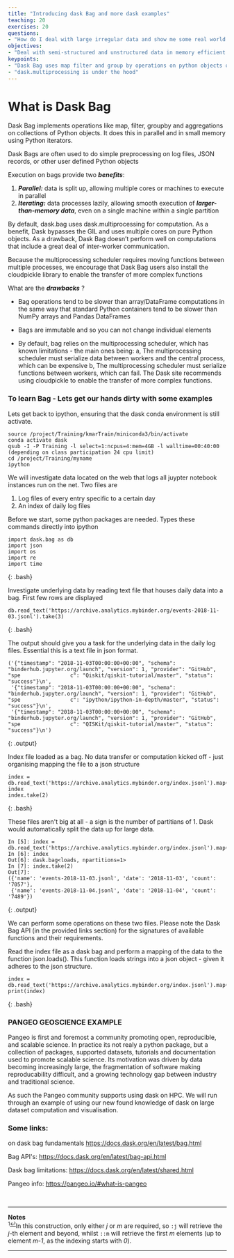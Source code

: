 ```yaml
---
title: "Introducing dask Bag and more dask examples"
teaching: 20
exercises: 20
questions:
- "How do I deal with large irregular data and show me some real world examples of Dask"
objectives:
- "Deal with semi-structured and unstructured data in memory efficient and parallel manner"
keypoints:
- "Dask Bag uses map filter and group by operations on python objects or semi/unstrucutred data"
- "dask.multiprocessing is under the hood"
---
```


# What is Dask Bag
Dask Bag implements operations like map, filter, groupby and aggregations on collections of Python objects. It does this in parallel and in small memory using Python iterators.

Dask Bags are often used to do simple preprocessing on log files, JSON records, or other user defined Python objects

Execution on bags provide two ***benefits***:
1. ***Parallel:*** data is split up, allowing multiple cores or machines to execute in parallel
2. ***Iterating:*** data processes lazily, allowing smooth execution of ***larger-than-memory data***, even on a single machine within a single partition

By default, dask.bag uses dask.multiprocessing for computation. As a benefit, Dask bypasses the GIL and uses multiple cores on pure Python objects. As a drawback, Dask Bag doesn’t perform well on computations that include a great deal of inter-worker communication.

Because the multiprocessing scheduler requires moving functions between multiple processes, we encourage that Dask Bag users also install the cloudpickle library to enable the transfer of more complex functions

What are the ***drawbacks*** ?

 - Bag operations tend to be slower than array/DataFrame computations in the same way that standard Python containers tend to be slower than NumPy arrays and Pandas DataFrames
 
 - Bags are immutable and so you can not change individual elements
 
 - By default, bag relies on the multiprocessing scheduler, which has known limitations - the main ones being:
  	a, The multiprocessing scheduler must serialize data between workers and the central process, which can be expensive
	b, The multiprocessing scheduler must serialize functions between workers, which can fail. The Dask site recommends using 		cloudpickle to enable the transfer of more complex functions.

### To learn Bag - Lets get our hands dirty with some examples

Lets get back to ipython, ensuring that the dask conda environment is still activate.

~~~
source /project/Training/kmarTrain/miniconda3/bin/activate
conda activate dask
qsub -I -P Training -l select=1:ncpus=4:mem=4GB -l walltime=00:40:00 (depending on class participation 24 cpu limit)
cd /project/Training/myname
ipython
~~~

We will investigate data located on the web that logs all juypter notebook instances run on the net. Two files are 
1. Log files of every entry specific to a certain day
2. An index of daily log files

Before we start, some python packages are needed. Types these commands directly into ipython
~~~
import dask.bag as db
import json
import os
import re
import time
~~~
{: .bash}

Investigate underlying data by reading text file that houses daily data into a bag. First few rows are displayed
~~~
db.read_text('https://archive.analytics.mybinder.org/events-2018-11-03.jsonl').take(3)
~~~
{: .bash}

The output should give you a task for the underlying data in the daily log files. Essential this is a text file in json format.
~~~
('{"timestamp": "2018-11-03T00:00:00+00:00", "schema": "binderhub.jupyter.org/launch", "version": 1, "provider": "GitHub", "spe                c": "Qiskit/qiskit-tutorial/master", "status": "success"}\n',
 '{"timestamp": "2018-11-03T00:00:00+00:00", "schema": "binderhub.jupyter.org/launch", "version": 1, "provider": "GitHub", "spe                c": "ipython/ipython-in-depth/master", "status": "success"}\n',
 '{"timestamp": "2018-11-03T00:00:00+00:00", "schema": "binderhub.jupyter.org/launch", "version": 1, "provider": "GitHub", "spe                c": "QISKit/qiskit-tutorial/master", "status": "success"}\n')

~~~
{: .output}


Index file loaded as a bag. No data transfer or computation kicked off - just organising mapping the file to a json structure
~~~
index = db.read_text('https://archive.analytics.mybinder.org/index.jsonl').map(json.loads)
index
index.take(2)
~~~
{: .bash}

These files aren't big at all - a sign is the number of partitians of 1. Dask would automatically split the data up for large data. 
~~~
In [5]: index = db.read_text('https://archive.analytics.mybinder.org/index.jsonl').map(json.loads)
In [6]: index
Out[6]: dask.bag<loads, npartitions=1>
In [7]: index.take(2)
Out[7]:
({'name': 'events-2018-11-03.jsonl', 'date': '2018-11-03', 'count': '7057'},
 {'name': 'events-2018-11-04.jsonl', 'date': '2018-11-04', 'count': '7489'})
~~~
{: .output}

We can perform some operations on these two files. Please note the Dask Bag API (in the provided links section) for the signatures of available functions and their requirements.

Read the index file as a dask bag and perform a mapping of the data to the function json.loads(). This function loads strings into a json object - given it adheres to the json structure.

~~~
index = db.read_text('https://archive.analytics.mybinder.org/index.jsonl').map(json.loads)
print(index)
~~~
{: .bash}

### PANGEO GEOSCIENCE EXAMPLE
Pangeo is first and foremost a community promoting open, reproducible, and scalable science.
In practice its not realy a python package, but a collection of packages, supported datasets, tutorials and documentation used to promote scalable science. Its motivation was driven by data becoming increasingly large, the fragmentation of software making reproducability difficult, and a growing technology gap between industry and traditional science.

As such the Pangeo community supports using dask on HPC. We will run through an example of using our new found knowledge of dask on large dataset computation and visualisation.


### Some links:

on dask bag fundamentals
https://docs.dask.org/en/latest/bag.html

Bag API's:
https://docs.dask.org/en/latest/bag-api.html

Dask bag limitations:
https://docs.dask.org/en/latest/shared.html

Pangeo info:
https://pangeo.io/#what-is-pangeo


<br>

___
**Notes**   
<sup id="f1">1[↩](#a1)</sup>In this construction, only either _j_ or _m_ are required, so ```:j``` will retrieve the _j_-th element and beyond, whilst ```::m``` will retrieve the first _m_ elements (up to element _m-1_, as the indexing starts with _0_).

___
<br>
